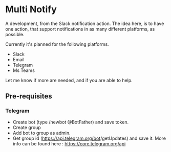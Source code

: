 # Multi Notify

A development, from the Slack notification action.
The idea here, is to have one action, that support notifications in as many different platforms, as possible.

Currently it's planned for the following platforms.

- Slack
- Email
- Telegram
- Ms Teams

Let me know if more are needed, and if you are able to help. 

## Pre-requisites

### Telegram
- Create bot (type /newbot @BotFather) and save token.
- Create group
- Add bot to group as admin.
- Get group id (https://api.telegram.org/bot<YourBOTToken>/getUpdates) and save it. 
More info can be found here : https://core.telegram.org/api

